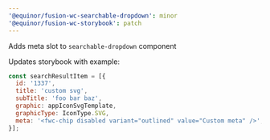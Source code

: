 ```yaml
---
'@equinor/fusion-wc-searchable-dropdown': minor
'@equinor/fusion-wc-storybook': patch
---
```


Adds meta slot to `searchable-dropdown` component

Updates storybook with example:

```js
const searchResultItem = [{
  id: '1337',
  title: 'custom svg',
  subTitle: 'foo bar baz',
  graphic: appIconSvgTemplate,
  graphicType: IconType.SVG,
  meta: '<fwc-chip disabled variant="outlined" value="Custom meta" />',
}];
```
